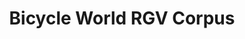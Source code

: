 ---
title: "Bicycle World RGV Corpus"
url: /corpus-christi/bicycle-world-rgv-corpus/
shop: bicycle
---